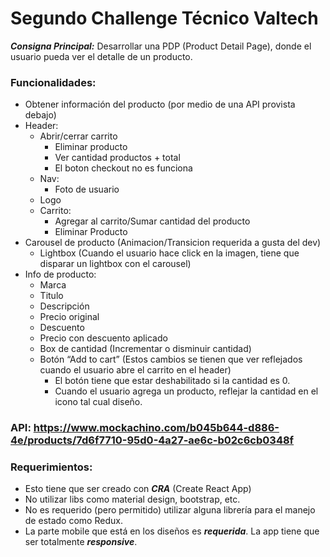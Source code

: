 # Segundo Challenge Técnico Valtech

***Consigna Principal:*** Desarrollar una PDP (Product Detail Page), donde el usuario 
pueda ver el detalle de un producto.

### Funcionalidades:
+ Obtener información del producto (por medio de una API provista debajo)
+ Header:
    + Abrir/cerrar carrito
        + Eliminar producto
        + Ver cantidad productos + total
        + El boton checkout no es funciona
    + Nav:
        + Foto de usuario
    + Logo
    + Carrito: 
        + Agregar al carrito/Sumar cantidad del producto
        + Eliminar Producto
+ Carousel de producto (Animacion/Transicion requerida a gusta del dev)
    + Lightbox (Cuando el usuario hace click en la imagen, tiene que disparar un lightbox con el carousel)
+ Info de producto:
    + Marca
    + Titulo
    + Descripción
    + Precio original
    + Descuento
    + Precio con descuento aplicado
    + Box de cantidad (Incrementar o disminuir cantidad)
    + Botón “Add to cart” (Estos cambios se tienen que ver reflejados cuando el usuario abre el carrito en el header)
        + El botón tiene que estar deshabilitado si la cantidad es 0.
        + Cuando el usuario agrega un producto, reflejar la cantidad en el icono tal cual diseño.

### API: https://www.mockachino.com/b045b644-d886-4e/products/7d6f7710-95d0-4a27-ae6c-b02c6cb0348f

### Requerimientos:
- Esto tiene que ser creado con ***CRA*** (Create React App)
- No utilizar libs como material design, bootstrap, etc.
- No es requerido (pero permitido) utilizar alguna librería para el manejo de  estado como Redux. 
- La parte mobile que está en los diseños es ***requerida***. La app tiene que ser  totalmente ***responsive***.
